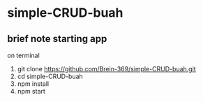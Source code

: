 # simple-CRUD-buah

## brief note starting app
on terminal
1. git clone https://github.com/Brein-369/simple-CRUD-buah.git
2. cd simple-CRUD-buah
3. npm install
4. npm start
